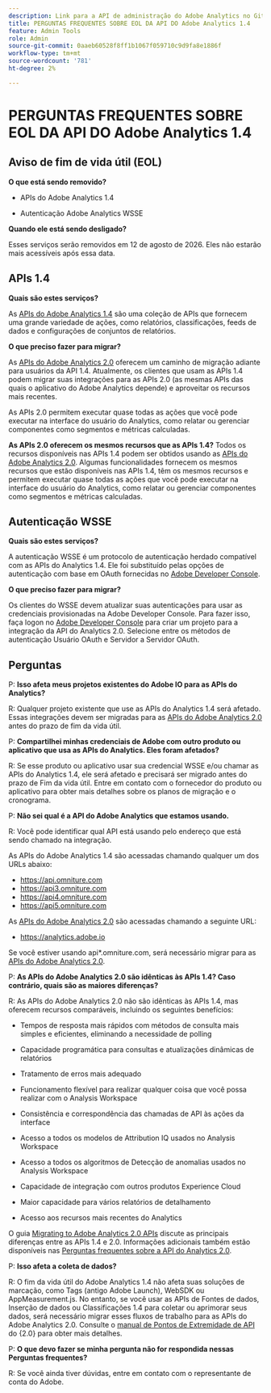 ```yaml
---
description: Link para a API de administração do Adobe Analytics no Github.
title: PERGUNTAS FREQUENTES SOBRE EOL DA API DO Adobe Analytics 1.4
feature: Admin Tools
role: Admin
source-git-commit: 0aaeb60528f8ff1b1067f059710c9d9fa8e1886f
workflow-type: tm+mt
source-wordcount: '781'
ht-degree: 2%

---
```


# PERGUNTAS FREQUENTES SOBRE EOL DA API DO Adobe Analytics 1.4

## Aviso de fim de vida útil (EOL)

**O que está sendo removido?**

* APIs do Adobe Analytics 1.4

* Autenticação Adobe Analytics WSSE

**Quando ele está sendo desligado?**

Esses serviços serão removidos em 12 de agosto de 2026. Eles não estarão mais acessíveis após essa data.

## APIs 1.4

**Quais são estes serviços?**

As [APIs do Adobe Analytics 1.4](https://developer.adobe.com/analytics-apis/docs/1.4/) são uma coleção de APIs que fornecem uma grande variedade de ações, como relatórios, classificações, feeds de dados e configurações de conjuntos de relatórios.

**O que preciso fazer para migrar?**

As [APIs do Adobe Analytics 2.0](https://developer.adobe.com/analytics-apis/docs/2.0/) oferecem um caminho de migração adiante para usuários da API 1.4. Atualmente, os clientes que usam as APIs 1.4 podem migrar suas integrações para as APIs 2.0 (as mesmas APIs das quais o aplicativo do Adobe Analytics depende) e aproveitar os recursos mais recentes.

As APIs 2.0 permitem executar quase todas as ações que você pode executar na interface do usuário do Analytics, como relatar ou gerenciar componentes como segmentos e métricas calculadas.

**As APIs 2.0 oferecem os mesmos recursos que as APIs 1.4?**
Todos os recursos disponíveis nas APIs 1.4 podem ser obtidos usando as [APIs do Adobe Analytics 2.0](https://developer.adobe.com/analytics-apis/docs/2.0/). Algumas funcionalidades fornecem os mesmos recursos que estão disponíveis nas APIs 1.4, têm os mesmos recursos e permitem executar quase todas as ações que você pode executar na interface do usuário do Analytics, como relatar ou gerenciar componentes como segmentos e métricas calculadas.

## Autenticação WSSE

**Quais são estes serviços?**

A autenticação WSSE é um protocolo de autenticação herdado compatível com as APIs do Analytics 1.4. Ele foi substituído pelas opções de autenticação com base em OAuth fornecidas no [Adobe Developer Console](https://developer.adobe.com/console/home).

**O que preciso fazer para migrar?**

Os clientes do WSSE devem atualizar suas autenticações para usar as credenciais provisionadas na Adobe Developer Console. Para fazer isso, faça logon no [Adobe Developer Console](https://developer.adobe.com/console/home) para criar um projeto para a integração da API do Analytics 2.0. Selecione entre os métodos de autenticação Usuário OAuth e Servidor a Servidor OAuth.

## Perguntas

P: **Isso afeta meus projetos existentes do Adobe IO para as APIs do Analytics?**

R: Qualquer projeto existente que use as APIs do Analytics 1.4 será afetado. Essas integrações devem ser migradas para as [APIs do Adobe Analytics 2.0](https://developer.adobe.com/analytics-apis/docs/2.0/) antes do prazo de fim da vida útil.

P: **Compartilhei minhas credenciais de Adobe com outro produto ou aplicativo que usa as APIs do Analytics. Eles foram afetados?**

R: Se esse produto ou aplicativo usar sua credencial WSSE e/ou chamar as APIs do Analytics 1.4, ele será afetado e precisará ser migrado antes do prazo de Fim da vida útil. Entre em contato com o fornecedor do produto ou aplicativo para obter mais detalhes sobre os planos de migração e o cronograma.

P: **Não sei qual é a API do Adobe Analytics que estamos usando.**

R: Você pode identificar qual API está usando pelo endereço que está sendo chamado na integração.

As APIs do Adobe Analytics 1.4 são acessadas chamando qualquer um dos URLs abaixo:
* https://api.omniture.com
* https://api3.omniture.com
* https://api4.omniture.com
* https://api5.omniture.com

As [APIs do Adobe Analytics 2.0](https://developer.adobe.com/analytics-apis/docs/2.0/) são acessadas chamando a seguinte URL:
* https://analytics.adobe.io

Se você estiver usando api*.omniture.com, será necessário migrar para as [APIs do Adobe Analytics 2.0](https://developer.adobe.com/analytics-apis/docs/2.0/).

P: **As APIs do Adobe Analytics 2.0 são idênticas às APIs 1.4? Caso contrário, quais são as maiores diferenças?**

R: As APIs do Adobe Analytics 2.0 não são idênticas às APIs 1.4, mas oferecem recursos comparáveis, incluindo os seguintes benefícios:

* Tempos de resposta mais rápidos com métodos de consulta mais simples e eficientes, eliminando a necessidade de polling

* Capacidade programática para consultas e atualizações dinâmicas de relatórios

* Tratamento de erros mais adequado

* Funcionamento flexível para realizar qualquer coisa que você possa realizar com o Analysis Workspace

* Consistência e correspondência das chamadas de API às ações da interface

* Acesso a todos os modelos de Attribution IQ usados no Analysis Workspace

* Acesso a todos os algoritmos de Detecção de anomalias usados no Analysis Workspace

* Capacidade de integração com outros produtos Experience Cloud

* Maior capacidade para vários relatórios de detalhamento

* Acesso aos recursos mais recentes do Analytics

O guia [Migrating to Adobe Analytics 2.0 APIs](https://developer.adobe.com/analytics-apis/docs/2.0/guides/migration/) discute as principais diferenças entre as APIs 1.4 e 2.0. Informações adicionais também estão disponíveis nas [Perguntas frequentes sobre a API do Analytics 2.0](https://developer.adobe.com/analytics-apis/docs/2.0/guides/faq/).

P: **Isso afeta a coleta de dados?**

R: O fim da vida útil do Adobe Analytics 1.4 não afeta suas soluções de marcação, como Tags (antigo Adobe Launch), WebSDK ou AppMeasurement.js. No entanto, se você usar as APIs de Fontes de dados, Inserção de dados ou Classificações 1.4 para coletar ou aprimorar seus dados, será necessário migrar esses fluxos de trabalho para as APIs do Adobe Analytics 2.0. Consulte o [manual de Pontos de Extremidade de API](https://developer.adobe.com/analytics-apis/docs/2.0/guides/endpoints/) do {2.0} para obter mais detalhes.

P: **O que devo fazer se minha pergunta não for respondida nessas Perguntas frequentes?**

R: Se você ainda tiver dúvidas, entre em contato com o representante de conta do Adobe.

